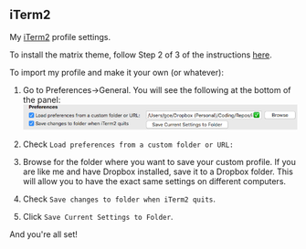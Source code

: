 iTerm2
-
My [iTerm2](https://www.iterm2.com/) profile settings.

To install the matrix theme, follow Step 2 of 3 of the instructions [here](https://medium.freecodecamp.org/how-to-make-a-badass-matrix-terminal-and-maybe-learn-something-about-code-8abc81c6b7a2).

To import my profile and make it your own (or whatever):
1. Go to Preferences->General. You will see the following at the bottom of the panel:
![alt text](https://github.com/qstainless/iterm/blob/master/iTerm2-preferences.png "iTerm2 Preferences Pane")

2. Check `Load preferences from a custom folder or URL:`
3. Browse for the folder where you want to save your custom profile. If you are like me and have Dropbox installed, save it to a Dropbox folder. This will allow you to have the exact same settings on different computers.
4. Check `Save changes to folder when iTerm2 quits`.
5. Click `Save Current Settings to Folder`.

And you're all set!

